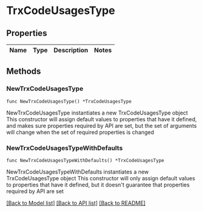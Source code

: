 # TrxCodeUsagesType

## Properties

Name | Type | Description | Notes
------------ | ------------- | ------------- | -------------

## Methods

### NewTrxCodeUsagesType

`func NewTrxCodeUsagesType() *TrxCodeUsagesType`

NewTrxCodeUsagesType instantiates a new TrxCodeUsagesType object
This constructor will assign default values to properties that have it defined,
and makes sure properties required by API are set, but the set of arguments
will change when the set of required properties is changed

### NewTrxCodeUsagesTypeWithDefaults

`func NewTrxCodeUsagesTypeWithDefaults() *TrxCodeUsagesType`

NewTrxCodeUsagesTypeWithDefaults instantiates a new TrxCodeUsagesType object
This constructor will only assign default values to properties that have it defined,
but it doesn't guarantee that properties required by API are set


[[Back to Model list]](../README.md#documentation-for-models) [[Back to API list]](../README.md#documentation-for-api-endpoints) [[Back to README]](../README.md)


